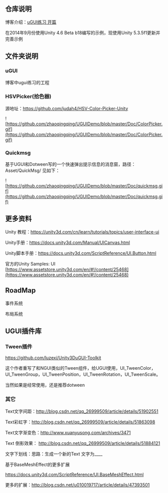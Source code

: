 ## 仓库说明

博客介绍：[uGUI练习 开篇](http://www.cnblogs.com/zhaoqingqing/p/3972596.html)

在2014年9月份使用Unity 4.6 Beta b18编写的示例，现使用Unity 5.3.5f1更新并完善示例 

## 文件夹说明

### uGUI

博客中ugui练习的工程

### HSVPicker(拾色器)

源地址：https://github.com/judah4/HSV-Color-Picker-Unity

![https://github.com/zhaoqingqing/UGUIDemo/blob/master/Doc/ColorPicker.gif](https://github.com/zhaoqingqing/UGUIDemo/blob/master/Doc/ColorPicker.gif)

### Quickmsg

基于UGUI和Dotween写的一个快速弹出提示信息的消息窗，路径：Asset/QuickMsg/ 见如下：

![https://github.com/zhaoqingqing/UGUIDemo/blob/master/Doc/quickmsg.gif](https://github.com/zhaoqingqing/UGUIDemo/blob/master/Doc/quickmsg.gif)

## 更多资料

Unity 教程：https://unity3d.com/cn/learn/tutorials/topics/user-interface-ui

Unity手册：https://docs.unity3d.com/Manual/UICanvas.html

Unity脚本手册：https://docs.unity3d.com/ScriptReference/UI.Button.html

官方的Unity Samples: UI [https://www.assetstore.unity3d.com/en/#!/content/25468](https://www.assetstore.unity3d.com/en/#!/content/25468)

## RoadMap

事件系统

布局系统





## UGUI插件库

### Tween插件

https://github.com/luzexi/Unity3DuGUI-Toolkit

这个作者重写了和NGUI类似的Tween组件，给UGUI使用，UI_TweenColor，UI_TweenGroup，UI_TweenPosition，UI_TweenRotation，UI_TweenScale。

当然如果是经常使用，还是推荐dotween

### 其它

Text文字间距：http://blog.csdn.net/qq_26999509/article/details/51902551

Text彩虹字：http://blog.csdn.net/qq_26999509/article/details/51863098

Text文字渐变色：http://www.xuanyusong.com/archives/3471

Text 倒影效果： http://blog.csdn.net/qq_26999509/article/details/51884121

文字下划线：思路：生成一个新的Text 文字为____



基于BaseMeshEffect的更多扩展

https://docs.unity3d.com/ScriptReference/UI.BaseMeshEffect.html

更多的扩展：http://blog.csdn.net/u010019717/article/details/47393501

